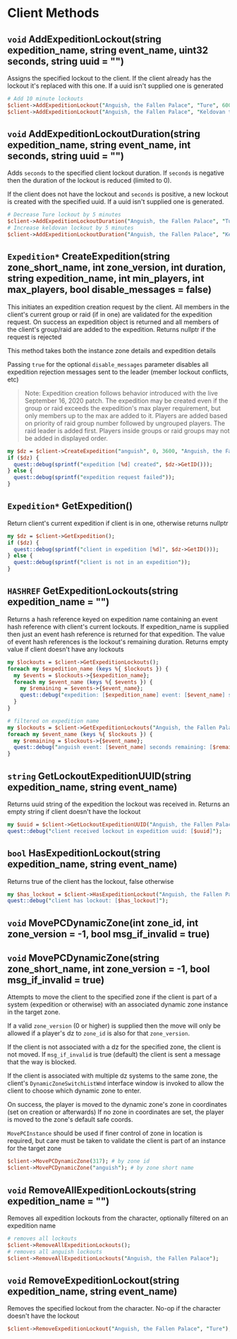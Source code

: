 # Client Methods

## `void` AddExpeditionLockout(string expedition_name, string event_name, uint32 seconds, string uuid = "") <a id="client-add-lockout"></a>

Assigns the specified lockout to the client. If the client already has the lockout it's replaced with this one. If a uuid isn't supplied one is generated

```perl
# Add 10 minute lockouts
$client->AddExpeditionLockout("Anguish, the Fallen Palace", "Ture", 600);
$client->AddExpeditionLockout("Anguish, the Fallen Palace", "Keldovan the Harrier", 600);
```

## `void` AddExpeditionLockoutDuration(string expedition_name, string event_name, int seconds, string uuid = "") <a id="client-add-lockout-duration"></a>

Adds `seconds` to the specified client lockout duration. If `seconds` is negative then the duration of the lockout is reduced (limited to 0).

If the client does not have the lockout and `seconds` is positive, a new lockout is created with the specified uuid. If a uuid isn't supplied one is generated.

```perl
# Decrease Ture lockout by 5 minutes
$client->AddExpeditionLockoutDuration("Anguish, the Fallen Palace", "Ture", -300);
# Increase keldovan lockout by 5 minutes
$client->AddExpeditionLockoutDuration("Anguish, the Fallen Palace", "Keldovan the Harrier", 300);
```

## `Expedition*` CreateExpedition(string zone_short_name, int zone_version, int duration, string expedition_name, int min_players, int max_players, bool disable_messages = false) <a id="client-create-expedition"></a>

This initiates an expedition creation request by the client. All members in the client's current group or raid (if in one) are validated for the expedition request. On success an expedition object is returned and all members of the client's group/raid are added to the expedition. Returns nullptr if the request is rejected

This method takes both the instance zone details and expedition details

Passing `true` for the optional `disable_messages` parameter disables all expedition rejection messages sent to the leader (member lockout conflicts, etc)

> Note: Expedition creation follows behavior introduced with the live September 16, 2020 patch. The expedition may be created even if the group or raid exceeds the expedition's max player requirement, but only members up to the max are added to it. Players are added based on priority of raid group number followed by ungrouped players. The raid leader is added first. Players inside groups or raid groups may not be added in displayed order.

```perl
my $dz = $client->CreateExpedition("anguish", 0, 3600, "Anguish, the Fallen Palace", 6, 54);
if ($dz) {
  quest::debug(sprintf("expedition [%d] created", $dz->GetID()));
} else {
  quest::debug(sprintf("expedition request failed"));
}
```

## `Expedition*` GetExpedition() <a id="client-get-expedition"></a>

Return client's current expedition if client is in one, otherwise returns nullptr

```perl
my $dz = $client->GetExpedition();
if ($dz) {
  quest::debug(sprintf("client in expedition [%d]", $dz->GetID()));
} else {
  quest::debug(sprintf("client is not in an expedition"));
}
```

## `HASHREF` GetExpeditionLockouts(string expedition_name = "") <a id="client-get-lockouts"></a>

Returns a hash reference keyed on expedition name containing an event hash reference with client's current lockouts. If expedition_name is supplied then just an event hash reference is returned for that expedition. The value of event hash references is the lockout's remaining duration. Returns empty value if client doesn't have any lockouts

```perl
my $lockouts = $client->GetExpeditionLockouts();
foreach my $expedition_name (keys %{ $lockouts }) {
  my $events = $lockouts->{$expedition_name};
  foreach my $event_name (keys %{ $events }) {
    my $remaining = $events->{$event_name};
    quest::debug("expedition: [$expedition_name] event: [$event_name] seconds remaining: [$remaining]");
  }
}
```

```perl
# filtered on expedition name
my $lockouts = $client->GetExpeditionLockouts("Anguish, the Fallen Palace");
foreach my $event_name (keys %{ $lockouts }) {
  my $remaining = $lockouts->{$event_name};
  quest::debug("anguish event: [$event_name] seconds remaining: [$remaining]");
}
```

## `string` GetLockoutExpeditionUUID(string expedition_name, string event_name) <a id="client-get-lockout-uuid"></a>

Returns uuid string of the expedition the lockout was received in. Returns an empty string if client doesn't have the lockout

```perl
my $uuid = $client->GetLockoutExpeditionUUID("Anguish, the Fallen Palace", "Ture");
quest::debug("client received lockout in expedition uuid: [$uuid]");
```

## `bool` HasExpeditionLockout(string expedition_name, string event_name) <a id="client-has-lockout"></a>

Returns true of the client has the lockout, false otherwise

```perl
my $has_lockout = $client->HasExpeditionLockout("Anguish, the Fallen Palace", "Ture");
quest::debug("client has lockout: [$has_lockout]");
```

## `void` MovePCDynamicZone(int zone_id, int zone_version = -1, bool msg_if_invalid = true) <a id="client-move-pc-zoneid"></a>

## `void` MovePCDynamicZone(string zone_short_name, int zone_version = -1, bool msg_if_invalid = true) <a id="client-move-pc-zonename"></a>

Attempts to move the client to the specified zone if the client is part of a system (expedition or otherwise) with an associated dynamic zone instance in the target zone.

If a valid `zone_version` (0 or higher) is supplied then the move will only be allowed if a player's dz to `zone_id` is also for that `zone_version`.

If the client is not associated with a dz for the specified zone, the client is not moved. If `msg_if_invalid` is true (default) the client is sent a message that the way is blocked.

If the client is associated with multiple dz systems to the same zone, the client's `DynamicZoneSwitchListWnd` interface window is invoked to allow the client to choose which dynamic zone to enter.

On success, the player is moved to the dynamic zone's zone in coordinates (set on creation or afterwards) If no zone in coordinates are set, the player is moved to the zone's default safe coords.

`MovePCInstance` should be used if finer control of zone in location is required, but care must be taken to validate the client is part of an instance for the target zone

```perl
$client->MovePCDynamicZone(317); # by zone id
$client->MovePCDynamicZone("anguish"); # by zone short name
```

## `void` RemoveAllExpeditionLockouts(string expedition_name = "") <a id="client-remove-all-lockouts"></a>

Removes all expedition lockouts from the character, optionally filtered on an expedition name

```perl
# removes all lockouts
$client->RemoveAllExpeditionLockouts();
# removes all anguish lockouts
$client->RemoveAllExpeditionLockouts("Anguish, the Fallen Palace");
```

## `void` RemoveExpeditionLockout(string expedition_name, string event_name) <a id="client-remove-lockout"></a>

Removes the specified lockout from the character. No-op if the character doesn't have the lockout

```perl
$client->RemoveExpeditionLockout("Anguish, the Fallen Palace", "Ture");
```

